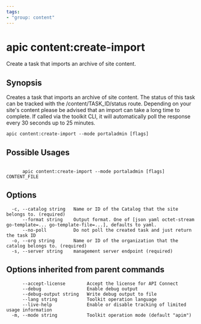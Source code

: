 ```yaml
---
tags:
- "group: content"
---
```

# apic content:create-import

Create a task that imports an archive of site content.

## Synopsis

Creates a task that imports an archive of site content. The status of this task can be tracked with the /content/TASK_ID/status route. Depending on your site's content please be advised that an import can take a long time to complete. If called via the toolkit CLI, it will automatically poll the response every 30 seconds up to 25 minutes.

```
apic content:create-import --mode portaladmin [flags]
```

## Possible Usages

```

      apic content:create-import --mode portaladmin [flags] CONTENT_FILE

```

## Options

```
  -c, --catalog string   Name or ID of the Catalog that the site belongs to. (required)
      --format string    Output format. One of [json yaml octet-stream go-template=... go-template-file=...], defaults to yaml.
      --no-poll          Do not poll the created task and just return the task ID
  -o, --org string       Name or ID of the organization that the catalog belongs to. (required)
  -s, --server string    management server endpoint (required)
```

## Options inherited from parent commands

```
      --accept-license        Accept the license for API Connect
      --debug                 Enable debug output
      --debug-output string   Write debug output to file
      --lang string           Toolkit operation language
      --live-help             Enable or disable tracking of limited usage information
  -m, --mode string           Toolkit operation mode (default "apim")
```
